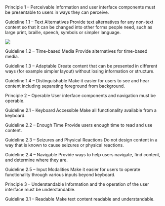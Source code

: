 Principle 1 – Perceivable
Information and user interface components must be presentable to users in ways they can perceive.


Guideline 1.1 – Text Alternatives
Provide text alternatives for any non-text content so that it can be changed into other forms people need, such as large print, braille, speech, symbols or simpler language.

<img src="https://viaparqueshopping.com.br/lojas_files/13094.jpg">

Guideline 1.2 – Time-based Media
Provide alternatives for time-based media.

Guideline 1.3 – Adaptable
Create content that can be presented in different ways (for example simpler layout) without losing information or structure.

Guideline 1.4 – Distinguishable
Make it easier for users to see and hear content including separating foreground from background.


Principle 2 – Operable
User interface components and navigation must be operable.


Guideline 2.1 – Keyboard Accessible
Make all functionality available from a keyboard.

Guideline 2.2 – Enough Time
Provide users enough time to read and use content.

Guideline 2.3 – Seizures and Physical Reactions
Do not design content in a way that is known to cause seizures or physical reactions.

Guideline 2.4 – Navigable
Provide ways to help users navigate, find content, and determine where they are.

Guideline 2.5 – Input Modalities
Make it easier for users to operate functionality through various inputs beyond keyboard.


Principle 3 – Understandable
Information and the operation of the user interface must be understandable.


Guideline 3.1 – Readable
Make text content readable and understandable.
